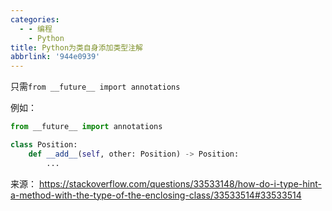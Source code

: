 ```yaml
---
categories:
  - - 编程
    - Python
title: Python为类自身添加类型注解
abbrlink: '944e0939'
---
```


只需`from __future__ import annotations`

例如：

```python
from __future__ import annotations

class Position:
    def __add__(self, other: Position) -> Position:
        ...
```

来源：
https://stackoverflow.com/questions/33533148/how-do-i-type-hint-a-method-with-the-type-of-the-enclosing-class/33533514#33533514
